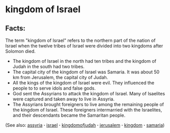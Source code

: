 # kingdom of Israel #

## Facts: ##

The term "kingdom of Israel" refers to the northern part of the nation of Israel when the twelve tribes of Israel were divided into two kingdoms after Solomon died.

* The kingdom of Israel in the north had ten tribes and the kingdom of Judah in the south had two tribes.
* The capital city of the kingdom of Israel was Samaria. It was about 50 km from Jerusalem, the capital city of Judah.
* All the kings of the kingdom of Israel were evil. They influenced the people to  to serve idols and false gods.
* God sent the Assyrians to attack the kingdom of Israel. Many of Isaelites were captured and taken away to live in Assyria.
* The Assyrians brought foreigners to live among the remaining people of the kingdom of Israel. These foreigners intermarried with the Israelites, and their descendants became the Samaritan people.

(See also: [assyria](../other/assyria.md) **·** [israel](../other/israel.md) **·** [kingdomofjudah](../other/kingdomofjudah.md) **·** [jerusalem](../other/jerusalem.md) **·** [kingdom](../other/kingdom.md) **·** [samaria](../other/samaria.md))

